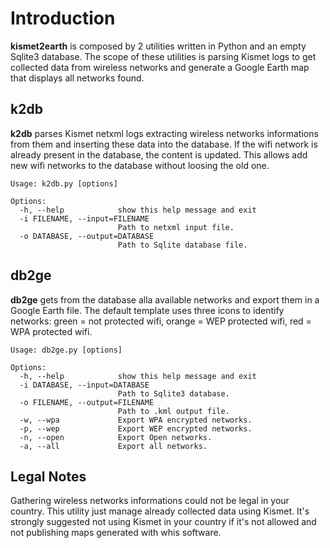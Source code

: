# Introduction #

**kismet2earth** is composed by 2 utilities written in Python and an empty Sqlite3 database.
The scope of these utilities is parsing Kismet logs to get collected data from wireless networks and generate a Google Earth map that displays all networks found.

## k2db ##

**k2db** parses Kismet netxml logs extracting wireless networks informations from them and inserting these data into the database. If the wifi network is already present in the database, the content is updated. This allows add new wifi networks to the database without loosing the old one.

```
Usage: k2db.py [options]

Options:
  -h, --help            show this help message and exit
  -i FILENAME, --input=FILENAME
                        Path to netxml input file.
  -o DATABASE, --output=DATABASE
                        Path to Sqlite database file.
```

## db2ge ##

**db2ge** gets from the database alla available networks and export them in a Google Earth file. The default template uses three icons to identify networks: green = not protected wifi, orange = WEP protected wifi, red = WPA protected wifi.

```
Usage: db2ge.py [options]

Options:
  -h, --help            show this help message and exit
  -i DATABASE, --input=DATABASE
                        Path to Sqlite3 database.
  -o FILENAME, --output=FILENAME
                        Path to .kml output file.
  -w, --wpa             Export WPA encrypted networks.
  -p, --wep             Export WEP encrypted networks.
  -n, --open            Export Open networks.
  -a, --all             Export all networks.
```

## Legal Notes ##

Gathering wireless networks informations could not be legal in your country. This utility just manage already collected data using Kismet. It's strongly suggested not using Kismet in your country if it's not allowed and not publishing maps generated with whis software.